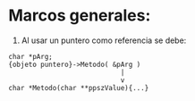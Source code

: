 Marcos generales:
=================

1) Al usar un puntero como referencia se debe:

```
char *pArg;
{objeto puntero}->Metodo( &pArg )
                            |
                            v
char *Metodo(char **ppszValue){...}
```
